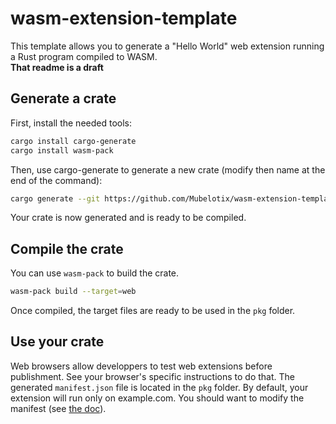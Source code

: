 # wasm-extension-template

This template allows you to generate a "Hello World" web extension running a Rust program compiled to WASM.  
**That readme is a draft**

## Generate a crate

First, install the needed tools:

```sh
cargo install cargo-generate
cargo install wasm-pack
```

Then, use cargo-generate to generate a new crate (modify then name at the end of the command):

```sh
cargo generate --git https://github.com/Mubelotix/wasm-extension-template --name amazing-extension
```

Your crate is now generated and is ready to be compiled.

## Compile the crate

You can use `wasm-pack` to build the crate.

```sh
wasm-pack build --target=web
```

Once compiled, the target files are ready to be used in the `pkg` folder.

## Use your crate

Web browsers allow developpers to test web extensions before publishment.
See your browser's specific instructions to do that.
The generated `manifest.json` file is located in the `pkg` folder.
By default, your extension will run only on example.com.
You should want to modify the manifest (see [the doc](https://developer.mozilla.org/en-US/docs/Mozilla/Add-ons/WebExtensions/manifest.json)).
